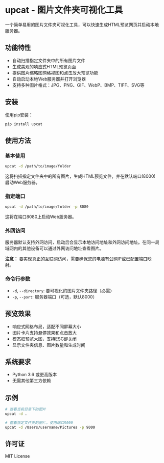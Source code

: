 # upcat - 图片文件夹可视化工具

一个简单易用的图片文件夹可视化工具，可以快速生成HTML预览网页并启动本地服务器。

## 功能特性

- 自动扫描指定文件夹中的所有图片文件
- 生成美观的响应式HTML预览页面
- 提供图片缩略图网格视图和点击放大预览功能
- 自动启动本地Web服务器并打开浏览器
- 支持多种图片格式：JPG、PNG、GIF、WebP、BMP、TIFF、SVG等

## 安装

使用pip安装：

```bash
pip install upcat
```

## 使用方法

### 基本使用

```bash
upcat -d /path/to/image/folder
```

这将扫描指定文件夹中的所有图片，生成HTML预览文件，并在默认端口(8000)启动Web服务器。

### 指定端口

```bash
upcat -d /path/to/image/folder -p 8080
```

这将在端口8080上启动Web服务器。

### 外网访问

服务器默认支持外网访问，启动后会显示本地访问地址和外网访问地址。在同一局域网内的其他设备可以通过外网访问地址查看图片。

**注意：** 要实现真正的互联网访问，需要确保您的电脑有公网IP或已配置端口映射。

### 命令行参数

- `-d`, `--directory`: 要可视化的图片文件夹路径（必需）
- `-p`, `--port`: 服务器端口（可选，默认8000）

## 预览效果

- 响应式网格布局，适配不同屏幕大小
- 图片卡片支持悬停效果和点击放大
- 模态框预览大图，支持ESC键关闭
- 显示文件夹信息、图片数量和生成时间

## 系统要求

- Python 3.6 或更高版本
- 无需其他第三方依赖

## 示例

```bash
# 查看当前目录下的图片
upcat -d .

# 查看指定文件夹的图片，使用端口9000
upcat -d /Users/username/Pictures -p 9000
```

## 许可证

MIT License